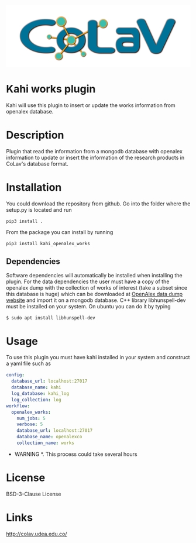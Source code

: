 <center><img src="https://raw.githubusercontent.com/colav/colav.github.io/master/img/Logo.png"/></center>

# Kahi works plugin 
Kahi will use this plugin to insert or update the works information from openalex database.

# Description
Plugin that read the information from a mongodb database with openalex information to update or insert the information of the research products in CoLav's database format.

# Installation
You could download the repository from github. Go into the folder where the setup.py is located and run
```shell
pip3 install .
```
From the package you can install by running
```shell
pip3 install kahi_openalex_works
```

## Dependencies
Software dependencies will automatically be installed when installing the plugin.
For the data dependencies the user must have a copy of the openalex dump with the collection of works of interest (take a subset since this database is huge) which can be downloaded at [OpenAlex data dump website](https://docs.openalex.org/download-all-data/openalex-snapshot "OpenAlex data dump website") and import it on a mongodb database.
C++ library libhunspell-dev must be installed on your system. On ubuntu you can do it by typing
```shell
$ sudo apt install libhunspell-dev
```

# Usage
To use this plugin you must have kahi installed in your system and construct a yaml file such as
```yaml
config:
  database_url: localhost:27017
  database_name: kahi
  log_database: kahi_log
  log_collection: log
workflow:
  openalex_works:
    num_jobs: 5
    verbose: 5
    database_url: localhost:27017
    database_name: openalexco
    collection_name: works
```

* WARNING *. This process could take several hours

# License
BSD-3-Clause License 

# Links
http://colav.udea.edu.co/

